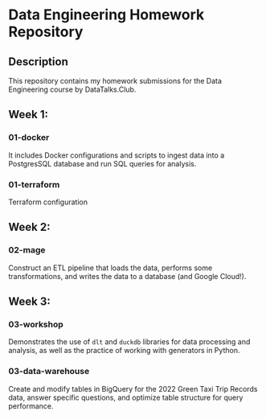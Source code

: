 # Data Engineering Homework Repository

## Description
This repository contains my homework submissions for the Data Engineering course by DataTalks.Club. 

## Week 1:

### 01-docker
It includes Docker configurations and scripts to ingest data into a PostgresSQL database and run SQL queries for analysis.

### 01-terraform
Terraform configuration

## Week 2:

### 02-mage
Construct an ETL pipeline that loads the data, performs some transformations, and writes the data to a database (and Google Cloud!).

## Week 3:

### 03-workshop
Demonstrates the use of `dlt` and `duckdb` libraries for data processing and analysis, as well as the practice of working with generators in Python.

### 03-data-warehouse
Create and modify tables in BigQuery for the 2022 Green Taxi Trip Records data, answer specific questions, and optimize table structure for query performance.